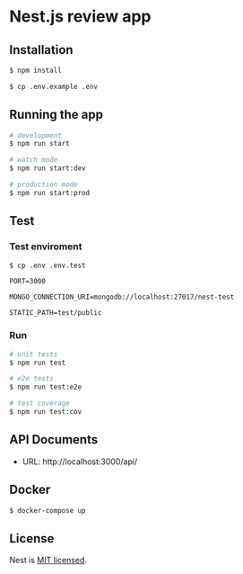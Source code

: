# Nest.js review app
## Installation

```bash
$ npm install

$ cp .env.example .env
```

## Running the app

```bash
# development
$ npm run start

# watch mode
$ npm run start:dev

# production mode
$ npm run start:prod
```

## Test

### Test enviroment
```bash
$ cp .env .env.test
```

```
PORT=3000

MONGO_CONNECTION_URI=mongodb://localhost:27017/nest-test

STATIC_PATH=test/public
```

### Run

```bash
# unit tests
$ npm run test

# e2e tests
$ npm run test:e2e

# test coverage
$ npm run test:cov
```

## API Documents
- URL: http://localhost:3000/api/

## Docker

```bash
$ docker-compose up
```

## License

Nest is [MIT licensed](LICENSE).
